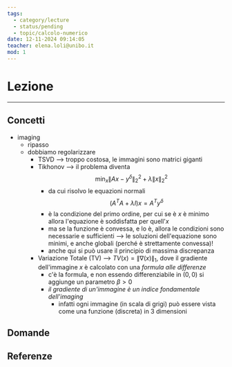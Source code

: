 ```yaml
---
tags:
  - category/lecture
  - status/pending
  - topic/calcolo-numerico
date: 12-11-2024 09:14:05
teacher: elena.loli@unibo.it
mod: 1
---
```

# Lezione
---
## Concetti
- imaging
	- ripasso
	- dobbiamo regolarizzare
		- TSVD --> troppo costosa, le immagini sono matrici giganti
		- Tikhonov --> il problema diventa $$\min_{x} {\|Ax - y^{\delta}\|_{2}}^{2} + \lambda {\|x\|_{2}}^{2}$$
			- da cui risolvo le equazioni normali $$(A^{T}A + \lambda I)x = A^{T}y^{\delta}$$
			- è la condizione del primo ordine, per cui se è $x$ è minimo allora l'equazione è soddisfatta per quell'$x$
			- ma se la funzione è convessa, e lo è, allora le condizioni sono necessarie e sufficienti --> le soluzioni dell'equazione sono minimi, e anche globali (perché è strettamente convessa)!
			- anche qui si può usare il principio di massima discrepanza
		- Variazione Totale (TV) --> $TV(x) = \|\nabla (x)\|_{1}$, dove il gradiente dell'immagine $x$ è calcolato con una _formula alle differenze_
			- c'è la formula, e non essendo differenziabile in $(0, 0)$ si aggiunge un parametro $\beta > 0$
			- _il gradiente di un'immagine è un indice fondamentale dell'imaging_
				- infatti ogni immagine (in scala di grigi) può essere vista come una funzione (discreta) in 3 dimensioni

## Domande

## Referenze
